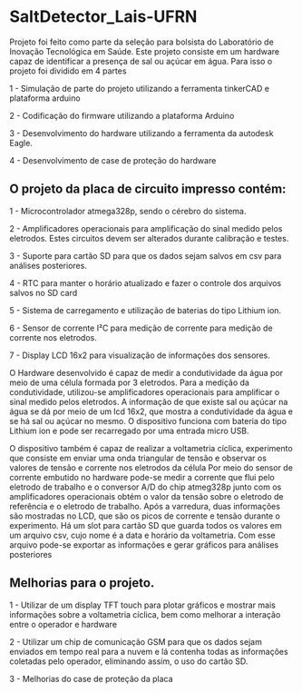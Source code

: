 # SaltDetector_Lais-UFRN

Projeto foi feito como parte da seleção para bolsista do Laboratório de Inovação Tecnológica em Saúde.
Este projeto consiste em um hardware capaz de identificar a presença de sal ou açúcar em água. Para isso o projeto foi dividido em 4 partes

1 - Simulação de parte do projeto utilizando a ferramenta tinkerCAD e plataforma arduino

2 - Codificação do firmware utilizando a plataforma Arduino

3 - Desenvolvimento do hardware utilizando a ferramenta da autodesk Eagle.

4 - Desenvolvimento de case de proteção do hardware

## O projeto da placa de circuito impresso contém:

1 - Microcontrolador atmega328p, sendo o cérebro do sistema.

2 - Amplificadores operacionais para amplificação do sinal medido pelos eletrodos. Estes circuitos devem ser alterados durante calibração e testes.

3 - Suporte para cartão SD para que os dados sejam salvos em csv para análises posteriores.

4 - RTC para manter o horário atualizado e fazer o controle dos arquivos salvos no SD card

5 - Sistema de carregamento e utilização de baterias do tipo Lithium ion.

6 - Sensor de corrente I²C para medição de corrente para medição de corrente nos eletrodos.

7 - Display LCD 16x2 para visualização de informações dos sensores.

O Hardware desenvolvido é capaz de medir a condutividade da água por meio de uma célula formada por 3 eletrodos. Para a medição da condutividade, utilizou-se amplificadores operacionais para amplificar o sinal medido pelos eletrodos. A informação de que existe sal ou açúcar na água se dá por meio de um lcd 16x2, que mostra a condutividade da água e se há sal ou açúcar no mesmo. O dispositivo funciona com bateria do tipo Lithium ion e pode ser recarregado por uma entrada micro USB.

O dispositivo também é capaz de realizar a voltametria cíclica, experimento que consiste em enviar uma onda triangular de tensão e observar os valores de tensão e corrente nos eletrodos da célula Por meio do sensor de corrente embutido no hardware pode-se medir a corrente que flui pelo eletrodo de trabalho e o conversor A/D do chip atmeg328p junto com os amplificadores operacionais obtém o valor da tensão sobre o eletrodo de referência e o eletrodo de trabalho. Após a varredura, duas informações são mostradas no LCD, que são os picos de corrente e tensão durante o experimento. Há um slot para cartão SD que guarda todos os valores em um arquivo csv, cujo nome é a data e horário da voltametria. Com esse arquivo pode-se exportar as informações e gerar gráficos para análises posteriores

## Melhorias para o projeto.

1 - Utilizar de um display TFT touch para plotar gráficos e mostrar mais informações sobre a voltametria cíclica, bem como melhorar a interação entre o operador e hardware

2 - Utilizar um chip de comunicação GSM para que os dados sejam enviados em tempo real para a nuvem e lá contenha todas as informações coletadas pelo operador, eliminando assim, o uso do cartão SD.

3 - Melhorias do case de proteção da placa

